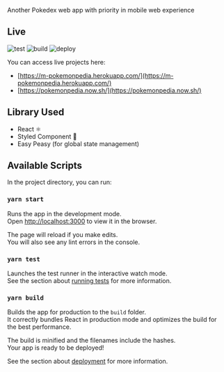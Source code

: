 Another Pokedex web app with priority in mobile web experience

## Live
 
 ![test](https://github.com/kafinsalim/pokemonpedia/workflows/test/badge.svg) ![build](https://github.com/kafinsalim/pokemonpedia/workflows/build/badge.svg) ![deploy](https://github.com/kafinsalim/pokemonpedia/workflows/Heroku%20CI/badge.svg)
 
You can access live projects here:

- [https://m-pokemonpedia.herokuapp.com/](https://m-pokemonpedia.herokuapp.com/)
- [https://pokemonpedia.now.sh/](https://pokemonpedia.now.sh/)

## Library Used

- React ⚛️
- Styled Component 💅
- Easy Peasy (for global state management)

## Available Scripts

In the project directory, you can run:

### `yarn start`

Runs the app in the development mode.<br />
Open [http://localhost:3000](http://localhost:3000) to view it in the browser.

The page will reload if you make edits.<br />
You will also see any lint errors in the console.

### `yarn test`

Launches the test runner in the interactive watch mode.<br />
See the section about [running tests](https://facebook.github.io/create-react-app/docs/running-tests) for more information.

### `yarn build`

Builds the app for production to the `build` folder.<br />
It correctly bundles React in production mode and optimizes the build for the best performance.

The build is minified and the filenames include the hashes.<br />
Your app is ready to be deployed!

See the section about [deployment](https://facebook.github.io/create-react-app/docs/deployment) for more information.
